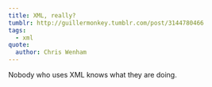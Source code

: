 ```yaml
---
title: XML, really?
tumblr: http://guillermonkey.tumblr.com/post/3144780466
tags:
  - xml
quote:
  author: Chris Wenham
---
```


Nobody who uses XML knows what they are doing.
